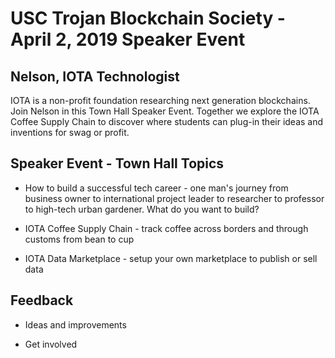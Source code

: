 # USC Trojan Blockchain Society - April 2, 2019 Speaker Event

## Nelson, IOTA Technologist

IOTA is a non-profit foundation researching next generation blockchains.  Join Nelson in this Town Hall Speaker Event.  Together we explore the IOTA Coffee Supply Chain to discover where students can plug-in their ideas and inventions for swag or profit.

## Speaker Event - Town Hall Topics

- How to build a successful tech career - one man's journey from business owner to international project leader to researcher to professor to high-tech urban gardener.  What do you want to build?
  
- IOTA Coffee Supply Chain - track coffee across borders and through customs from bean to cup

- IOTA Data Marketplace - setup your own marketplace to publish or sell data

## Feedback 

- Ideas and improvements

- Get involved
